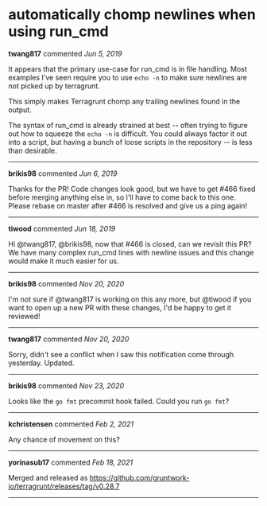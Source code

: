 # automatically chomp newlines when using run_cmd

**twang817** commented *Jun 5, 2019*

It appears that the primary use-case for run_cmd is in file handling.  Most examples I've seen require you to use `echo -n` to make sure newlines are not picked up by terragrunt.

This simply makes Terragrunt chomp any trailing newlines found in the output.

The syntax of run_cmd is already strained at best -- often trying to figure out how to squeeze the `echo -n` is difficult.  You could always factor it out into a script, but having a bunch of loose scripts in the repository -- is less than desirable.
<br />
***


**brikis98** commented *Jun 6, 2019*

Thanks for the PR! Code changes look good, but we have to get #466 fixed before merging anything else in, so I'll have to come back to this one. Please rebase on master after #466 is resolved and give us a ping again!
***

**tiwood** commented *Jun 18, 2019*

Hi @twang817, @brikis98,
now that #466 is closed, can we revisit this PR? We have many complex run_cmd lines with newline issues and this change would make it much easier for us.
***

**brikis98** commented *Nov 20, 2020*

I'm not sure if @twang817 is working on this any more, but @tiwood if you want to open up a new PR with these changes, I'd be happy to get it reviewed!
***

**twang817** commented *Nov 20, 2020*

Sorry, didn't see a conflict when I saw this notification come through yesterday.  Updated.
***

**brikis98** commented *Nov 23, 2020*

Looks like the `go fmt` precommit hook failed. Could you run `go fmt`?
***

**kchristensen** commented *Feb 2, 2021*

Any chance of movement on this?
***

**yorinasub17** commented *Feb 18, 2021*

Merged and released as https://github.com/gruntwork-io/terragrunt/releases/tag/v0.28.7
***

